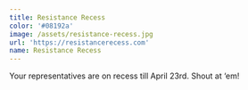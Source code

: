 ```yaml
---
title: Resistance Recess
color: '#08192a'
image: /assets/resistance-recess.jpg
url: 'https://resistancerecess.com'
name: Resistance Recess
---
```

Your representatives are on recess till April 23rd. Shout at ‘em!
